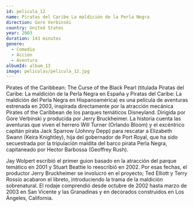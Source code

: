 ```yaml
---
id: pelicula_12
name: Piratas del Caribe La maldición de la Perla Negra
direction: Gore Verbinski
country: United States
year: 2003
duration: 143 minutos
genere:
  - Comedia
  - Acción
  - Aventura
albumId: album_13
image: peliculas/pelicula_12.jpg
---
```


Pirates of the Caribbean: The Curse of the Black Pearl (titulada Piratas del Caribe: La maldición de la Perla Negra en España y Piratas del Caribe: La maldición del Perla Negra en Hispanoamérica) es una película de aventuras estrenada en 2003, inspirada directamente por la atracción mecánica Pirates of the Caribbean de los parques temáticos Disneyland. Dirigida por Gore Verbinski y producida por Jerry Bruckheimer. La historia cuenta las aventuras que viven el herrero Will Turner (Orlando Bloom) y el excéntrico capitán pirata Jack Sparrow (Johnny Depp) para rescatar a Elizabeth Swann (Keira Knightley), hija del gobernador de Port Royal, que ha sido secuestrada por la tripulación maldita del barco pirata Perla Negra, capitaneado por Hector Barbossa (Geoffrey Rush).

Jay Wolpert escribió el primer guion basado en la atracción del parque temático en 2001 y Stuart Beattie lo reescribió en 2002. Por esas fechas, el productor Jerry Bruckheimer se involucró en el proyecto; Ted Elliott y Terry Rossio acabaron el libreto, introduciendo la trama de la maldición sobrenatural. El rodaje comprendió desde octubre de 2002 hasta marzo de 2003 en San Vicente y las Granadinas y en decorados construidos en Los Ángeles, California.
